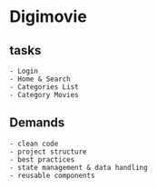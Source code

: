 # Digimovie

## tasks
    - Login
    - Home & Search
    - Categories List
    - Category Movies

## Demands
    - clean code
    - project structure
    - best practices
    - state management & data handling
    - reusable components 

